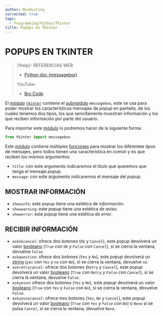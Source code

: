 ```yaml
---
author: Mindusting
corrected: true
tags:
  - Programming/Python/TKinter
title: PopUps en TKinter
---
```


# POPUPS EN TKINTER

> [!help]- REFERENCIAS WEB
> - [Python doc (messagebox)](https://docs.python.org/3/library/tkinter.messagebox.html)
> 
> YouTube:
> - [Bro Code](https://youtu.be/SGTtoHO6loo)

El [módulo](../py_module.md) [`tkinter`](py_tk.md) contiene el [submódulo](../py_module.md) `messagebox`, este se usa para poder mostrar los característicos mensajes de *popup* en pantalla, de los cuales tenemos dos tipos, los que sencillamente muestran información y los que reciben información por parte del usuario.

Para importar este [módulo](../py_module.md) lo podremos hacer de la siguiente forma:

```python
from tkinter import messagebox
```

Este [módulo](../py_module.md) contiene múltiples [funciones](../py_function.md) para mostrar los diferentes tipos de mensajes, pero todos tienen una característica en común y es que reciben los mismos argumentos:

- `title`: con este argumento indicaremos el título que queremos que tenga el mensaje *popup*.
- `message`: con este argumento indicaremos el mensaje del *popup*.

## MOSTRAR INFORMACIÓN

- `showinfo`: este *popup* tiene una estética de *información*.
- `showwarning`: este *popup* tiene una estética de *aviso*.
- `showerror`: este *popup* tiene una estética de *error*.

## RECIBIR INFORMACIÓN

- `askokcancel`: ofrece dos botones (`Ok` y `Cancel`), este *popup* devolverá un valor [booleano](../py_bool.md) (*`True` con `Ok` y `False` con `Cancel`*), si se cierra la ventana, devuelve `False`.
- `askquestion`: ofrece dos botones (`Yes` y `No`), este *popup* devolverá un [string](../py_str.md) (*`yes` con `Yes` y `no` con `No`*), si se cierra la ventana, devuelve `no`.
- `askretrycancel`: ofrece dos botones (`Retry` y `Cancel`), este *popup* devolverá un valor [booleano](../py_bool.md) (*`True` con `Retry` y `False` con `Cancel`*), si se cierra la ventana, devuelve `False`.
- `askyesno`: ofrece dos botones (`Yes` y `No`), este *popup* devolverá un valor [booleano](../py_bool.md) (*`True` con `Yes` y `False` con `No`*), si se cierra la ventana, devuelve `False`.
- `askyesnocancel`: ofrece tres botones (`Yes`, `No` y `Cancel`), este *popup* devolverá un valor [booleano](../py_bool.md) (*`True` con `Yes` y `False` con `No`*) o `None` si se pulsa `Cancel`, si se cierra la ventana, devuelve `None`. 
